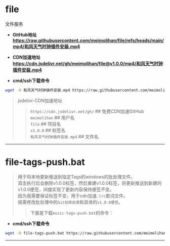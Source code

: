 # file
文件服务

* **GitHub地址**    
**<https://raw.githubusercontent.com/meimolihan/file/refs/heads/main/mp4/和风天气时钟插件安装.mp4>**

* **CDN加速地址**    
**<https://cdn.jsdelivr.net/gh/meimolihan/file@v1.0.0/mp4/和风天气时钟插件安装.mp4>**

* **cmd/ssh下载命令**  
```bash
wget -O 和风天气时钟插件安装.mp4 https://raw.githubusercontent.com/meimolihan/file/refs/heads/main/mp4/和风天气时钟插件安装.mp4
```

> jsdelivr-CDN加速地址
>> `https://cdn.jsdelivr.net/gh/`  ## 免费CDN加速GitHub  
>> `meimolihan`  ## 用户名  
>> `file`  ## 项目名  
>> `v1.0.0`   ## 标签名  
>> `和风天气时钟插件安装.mp4`  ## 文件名

---

# file-tags-push.bat
> 用于将本地更新推送到指定Tags的windows的批处理文件。  
> 双击执行后会删除v1.0.0标签，然后重建v1.0.0标签，将更新推送到新建的v1.0.0便签，间接实现了更新内容保持便签不变。  
> 因为我需要保证标签不变，用于cdn加速`.lrc`歌词文件。  
> 按需修改批处理中的`Git创库目录`和具体的`v1.0.0便签`。  
>> 下面是下载`music-tags-push.bat`的命令：

* **cmd/ssh下载命令**
```bash
wget -O file-tags-push.bat https://raw.githubusercontent.com/meimolihan/file/refs/heads/main/tags-push/music-tags-push.bat
```

---

